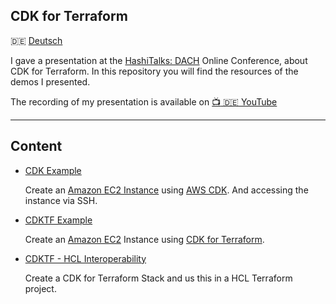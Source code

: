 ## CDK for Terraform

:de: [Deutsch](./README.de.md)

I gave a presentation at the [HashiTalks:
DACH](https://events.hashicorp.com/hashitalksdach) Online Conference, about CDK
for Terraform. In this repository you will find the resources of the demos I
presented.

The recording of my presentation is available on [:tv: :de:
YouTube](https://youtu.be/pjTD72XlCYI?t=1518)

---

## Content

- [CDK Example](./cdk-example/)

  Create an [Amazon EC2 Instance](https://aws.amazon.com/ec2/) using [AWS
  CDK](https://aws.amazon.com/cdk/). And accessing the instance via SSH.

- [CDKTF Example](./cdktf-example/)

  Create an [Amazon EC2](https://aws.amazon.com/ec2/) Instance using [CDK for
  Terraform](https://www.terraform.io/cdktf).

- [CDKTF - HCL Interoperability](./cdktf-hcl-example/)

  Create a CDK for Terraform Stack and us this in a HCL Terraform project.
